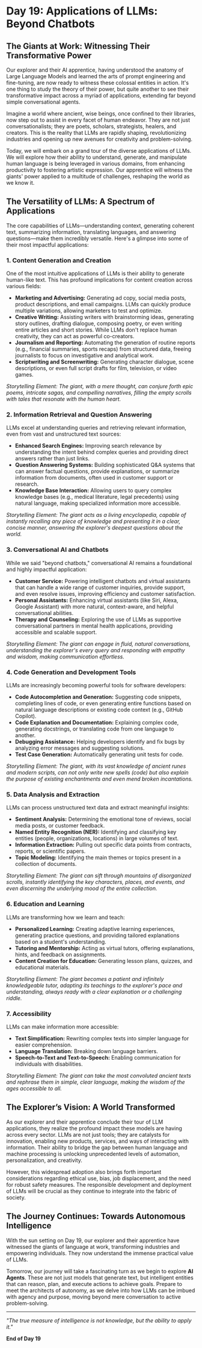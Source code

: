 
# Day 19: Applications of LLMs: Beyond Chatbots

## The Giants at Work: Witnessing Their Transformative Power

Our explorer and their AI apprentice, having understood the anatomy of Large Language Models and learned the arts of prompt engineering and fine-tuning, are now ready to witness these colossal entities in action. It's one thing to study the theory of their power, but quite another to see their transformative impact across a myriad of applications, extending far beyond simple conversational agents.

Imagine a world where ancient, wise beings, once confined to their libraries, now step out to assist in every facet of human endeavor. They are not just conversationalists; they are poets, scholars, strategists, healers, and creators. This is the reality that LLMs are rapidly shaping, revolutionizing industries and opening up new avenues for creativity and problem-solving.

Today, we will embark on a grand tour of the diverse applications of LLMs. We will explore how their ability to understand, generate, and manipulate human language is being leveraged in various domains, from enhancing productivity to fostering artistic expression. Our apprentice will witness the giants' power applied to a multitude of challenges, reshaping the world as we know it.

## The Versatility of LLMs: A Spectrum of Applications

The core capabilities of LLMs—understanding context, generating coherent text, summarizing information, translating languages, and answering questions—make them incredibly versatile. Here's a glimpse into some of their most impactful applications:

### 1. Content Generation and Creation

One of the most intuitive applications of LLMs is their ability to generate human-like text. This has profound implications for content creation across various fields:

*   **Marketing and Advertising:** Generating ad copy, social media posts, product descriptions, and email campaigns. LLMs can quickly produce multiple variations, allowing marketers to test and optimize.
*   **Creative Writing:** Assisting writers with brainstorming ideas, generating story outlines, drafting dialogue, composing poetry, or even writing entire articles and short stories. While LLMs don't replace human creativity, they can act as powerful co-creators.
*   **Journalism and Reporting:** Automating the generation of routine reports (e.g., financial summaries, sports recaps) from structured data, freeing journalists to focus on investigative and analytical work.
*   **Scriptwriting and Screenwriting:** Generating character dialogue, scene descriptions, or even full script drafts for film, television, or video games.

*Storytelling Element: The giant, with a mere thought, can conjure forth epic poems, intricate sagas, and compelling narratives, filling the empty scrolls with tales that resonate with the human heart.*



### 2. Information Retrieval and Question Answering

LLMs excel at understanding queries and retrieving relevant information, even from vast and unstructured text sources:

*   **Enhanced Search Engines:** Improving search relevance by understanding the intent behind complex queries and providing direct answers rather than just links.
*   **Question Answering Systems:** Building sophisticated Q&A systems that can answer factual questions, provide explanations, or summarize information from documents, often used in customer support or research.
*   **Knowledge Base Interaction:** Allowing users to query complex knowledge bases (e.g., medical literature, legal precedents) using natural language, making specialized information more accessible.

*Storytelling Element: The giant acts as a living encyclopedia, capable of instantly recalling any piece of knowledge and presenting it in a clear, concise manner, answering the explorer's deepest questions about the world.*



### 3. Conversational AI and Chatbots

While we said "beyond chatbots," conversational AI remains a foundational and highly impactful application:

*   **Customer Service:** Powering intelligent chatbots and virtual assistants that can handle a wide range of customer inquiries, provide support, and even resolve issues, improving efficiency and customer satisfaction.
*   **Personal Assistants:** Enhancing virtual assistants (like Siri, Alexa, Google Assistant) with more natural, context-aware, and helpful conversational abilities.
*   **Therapy and Counseling:** Exploring the use of LLMs as supportive conversational partners in mental health applications, providing accessible and scalable support.

*Storytelling Element: The giant can engage in fluid, natural conversations, understanding the explorer's every query and responding with empathy and wisdom, making communication effortless.*



### 4. Code Generation and Development Tools

LLMs are increasingly becoming powerful tools for software developers:

*   **Code Autocompletion and Generation:** Suggesting code snippets, completing lines of code, or even generating entire functions based on natural language descriptions or existing code context (e.g., GitHub Copilot).
*   **Code Explanation and Documentation:** Explaining complex code, generating docstrings, or translating code from one language to another.
*   **Debugging Assistance:** Helping developers identify and fix bugs by analyzing error messages and suggesting solutions.
*   **Test Case Generation:** Automatically generating unit tests for code.

*Storytelling Element: The giant, with its vast knowledge of ancient runes and modern scripts, can not only write new spells (code) but also explain the purpose of existing enchantments and even mend broken incantations.*



### 5. Data Analysis and Extraction

LLMs can process unstructured text data and extract meaningful insights:

*   **Sentiment Analysis:** Determining the emotional tone of reviews, social media posts, or customer feedback.
*   **Named Entity Recognition (NER):** Identifying and classifying key entities (people, organizations, locations) in large volumes of text.
*   **Information Extraction:** Pulling out specific data points from contracts, reports, or scientific papers.
*   **Topic Modeling:** Identifying the main themes or topics present in a collection of documents.

*Storytelling Element: The giant can sift through mountains of disorganized scrolls, instantly identifying the key characters, places, and events, and even discerning the underlying mood of the entire collection.*



### 6. Education and Learning

LLMs are transforming how we learn and teach:

*   **Personalized Learning:** Creating adaptive learning experiences, generating practice questions, and providing tailored explanations based on a student's understanding.
*   **Tutoring and Mentorship:** Acting as virtual tutors, offering explanations, hints, and feedback on assignments.
*   **Content Creation for Education:** Generating lesson plans, quizzes, and educational materials.

*Storytelling Element: The giant becomes a patient and infinitely knowledgeable tutor, adapting its teachings to the explorer's pace and understanding, always ready with a clear explanation or a challenging riddle.*



### 7. Accessibility

LLMs can make information more accessible:

*   **Text Simplification:** Rewriting complex texts into simpler language for easier comprehension.
*   **Language Translation:** Breaking down language barriers.
*   **Speech-to-Text and Text-to-Speech:** Enabling communication for individuals with disabilities.

*Storytelling Element: The giant can take the most convoluted ancient texts and rephrase them in simple, clear language, making the wisdom of the ages accessible to all.*



## The Explorer’s Vision: A World Transformed

As our explorer and their apprentice conclude their tour of LLM applications, they realize the profound impact these models are having across every sector. LLMs are not just tools; they are catalysts for innovation, enabling new products, services, and ways of interacting with information. Their ability to bridge the gap between human language and machine processing is unlocking unprecedented levels of automation, personalization, and creativity.

However, this widespread adoption also brings forth important considerations regarding ethical use, bias, job displacement, and the need for robust safety measures. The responsible development and deployment of LLMs will be crucial as they continue to integrate into the fabric of society.

## The Journey Continues: Towards Autonomous Intelligence

With the sun setting on Day 19, our explorer and their apprentice have witnessed the giants of language at work, transforming industries and empowering individuals. They now understand the immense practical value of LLMs.

Tomorrow, our journey will take a fascinating turn as we begin to explore **AI Agents**. These are not just models that generate text, but intelligent entities that can reason, plan, and execute actions to achieve goals. Prepare to meet the architects of autonomy, as we delve into how LLMs can be imbued with agency and purpose, moving beyond mere conversation to active problem-solving.

---

*"The true measure of intelligence is not knowledge, but the ability to apply it."*

**End of Day 19**


